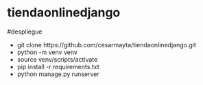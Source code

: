 # tiendaonlinedjango
#despliegue

<ul>
    <li>git clone https://github.com/cesarmayta/tiendaonlinedjango.git</li>
    <li>python -m venv venv</li>
    <li>source venv/scripts/activate</li>
    <li>pip install -r requirements.txt</li>
    <li>python manage.py runserver</li>
</ul>